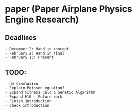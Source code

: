 # paper (Paper Airplane Physics Engine Research)

## Deadlines
    - December 2: Hand in concept
    - February 2: Hand in final
    - February 13: Present

## TODO:
    - H9 Conclusion
    - Explain Poisson equation?
    - Expand Fitness Calc & Genetic Algorithm
    - Expand H10 - Future work
    - Finish introduction
    - Check introduction
